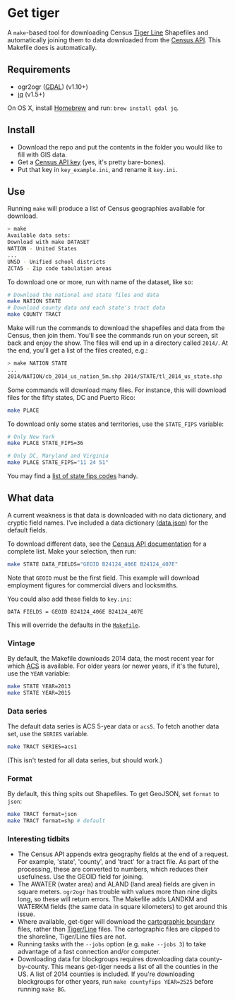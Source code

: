 # Get tiger

A `make`-based tool for downloading Census [Tiger Line](http://www.census.gov/geo/maps-data/data/tiger.html) Shapefiles and automatically joining them to data downloaded from the [Census API](http://www.census.gov/data/developers/data-sets.html). This Makefile does is automatically.

## Requirements

* ogr2ogr ([GDAL](http://www.gdal.org)) (v1.10+)
* [jq](https://stedolan.github.io/jq) (v1.5+)

On OS X, install [Homebrew](http://brew.sh) and run: `brew install gdal jq`.

## Install

* Download the repo and put the contents in the folder you would like to fill with GIS data.
* Get a [Census API key](http://api.census.gov/data/key_signup.html) (yes, it's pretty bare-bones).
* Put that key in `key_example.ini`, and rename it `key.ini`.

## Use

Running `make` will produce a list of Census geographies available for download.
```bash
> make
Available data sets:
Download with make DATASET
NATION - United States
...
UNSD - Unified school districts
ZCTA5 - Zip code tabulation areas
```

To download one or more, run with name of the dataset, like so:
````bash
# Download the national and state files and data
make NATION STATE
# Download county data and each state's tract data
make COUNTY TRACT
````

Make will run the commands to download the shapefiles and data from the Census, then join them. You'll see the commands run on your screen, sit back and enjoy the show. The files will end up in a directory called `2014/`. At the end, you'll get a list of the files created, e.g.:
```bash
> make NATION STATE
...
2014/NATION/cb_2014_us_nation_5m.shp 2014/STATE/tl_2014_us_state.shp
```

Some commands will download many files. For instance, this will download files for the fifty states, DC and Puerto Rico:
````bash
make PLACE
````

To download only some states and territories, use the `STATE_FIPS` variable:
````bash
# Only New York
make PLACE STATE_FIPS=36

# Only DC, Maryland and Virginia
make PLACE STATE_FIPS="11 24 51"
````

You may find a [list of state fips codes](https://en.wikipedia.org/wiki/Federal_Information_Processing_Standard_state_code) handy.

## What data

A current weakness is that data is downloaded with no data dictionary, and cryptic field names. I've included a data dictionary ([data.json](data.json)) for the default fields.

To download different data, see the [Census API documentation](http://www.census.gov/data/developers/data-sets/acs-survey-5-year-data.html) for a complete list. Make your selection, then run:

````bash
make STATE DATA_FIELDS="GEOID B24124_406E B24124_407E"
````
Note that `GEOID` must be the first field. This example will download employment figures for commercial divers and locksmiths.

You could also add these fields to `key.ini`:
````make
DATA FIELDS = GEOID B24124_406E B24124_407E
````
This will override the defaults in the [`Makefile`](Makefile).

### Vintage

By default, the Makefile downloads 2014 data, the most recent year for which [ACS](https://www.census.gov/programs-surveys/acs/) is available. For older years (or newer years, if it's the future), use the `YEAR` variable:
```bash
make STATE YEAR=2013
make STATE YEAR=2015 
```

### Data series

The default data series is ACS 5-year data or `acs5`. To fetch another data set, use the `SERIES` variable.
```bash
make TRACT SERIES=acs1 
```
(This isn't tested for all data series, but should work.)

### Format

By default, this thing spits out Shapefiles. To get GeoJSON, set `format` to `json`:
````bash
make TRACT format=json
make TRACT format=shp # default
````

### Interesting tidbits

* The Census API appends extra geography fields at the end of a request. For example, 'state', 'county', and 'tract' for a tract file. As part of the processing, these are converted to numbers, which reduces their usefulness. Use the GEOID field for joining.
* The AWATER (water area) and ALAND (land area) fields are given in square meters. `ogr2ogr` has trouble with values more than nine digits long, so these will return errors. The Makefile adds LANDKM and WATERKM fields (the same data in square kilometers) to get around this issue.
* Where available, get-tiger will download the [cartographic boundary](https://www.census.gov/geo/maps-data/data/tiger-cart-boundary.html) files, rather than [Tiger/Line](https://www.census.gov/geo/maps-data/data/tiger-line.html) files. The cartographic files are clipped to the shoreline, Tiger/Line files are not.
* Running tasks with the `--jobs` option (e.g. `make --jobs 3`) to take advantage of a fast connection and/or computer.
* Downloading data for blockgroups requires downloading data county-by-county. This means get-tiger needs a list of all the counties in the US. A list of 2014 counties is included. If you're downloading blockgroups for other years, run `make countyfips YEAR=2525` before running `make BG`.
